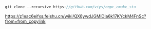 ```c
git clone --recursive https://github.com/viys/oopc_cmake_stu
```
https://z1eac6eifxs.feishu.cn/wiki/QX6ywdJGMiDla6k17KYckM4FnSc?from=from_copylink
